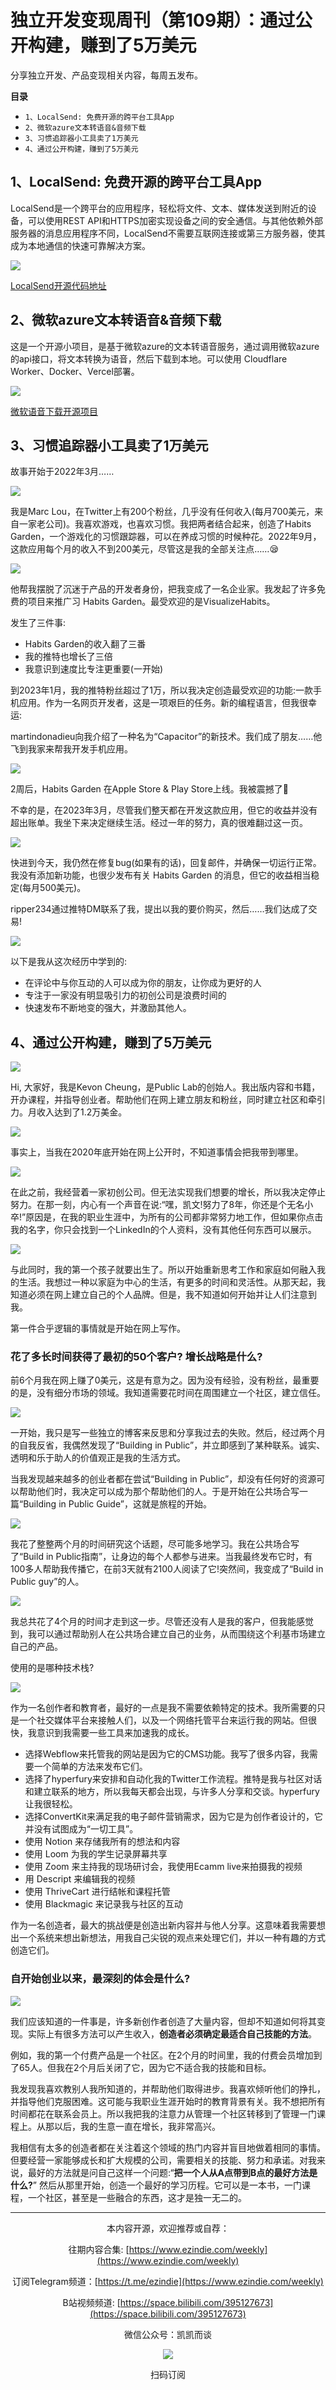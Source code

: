 # 独立开发变现周刊（第109期）：通过公开构建，赚到了5万美元

分享独立开发、产品变现相关内容，每周五发布。

**目录**
- `1、LocalSend: 免费开源的跨平台工具App`
- `2、微软azure文本转语音&音频下载`
- `3、习惯追踪器小工具卖了1万美元`
- `4、通过公开构建，赚到了5万美元`

## 1、LocalSend: 免费开源的跨平台工具App

LocalSend是一个跨平台的应用程序，轻松将文件、文本、媒体发送到附近的设备，可以使用REST API和HTTPS加密实现设备之间的安全通信。与其他依赖外部服务器的消息应用程序不同，LocalSend不需要互联网连接或第三方服务器，使其成为本地通信的快速可靠解决方案。

![](https://qiniu.gafata.com/ezindie/20231026222343282.png?imageslim)

[LocalSend开源代码地址](https://github.com/localsend/localsend)

## 2、微软azure文本转语音&音频下载

这是一个开源小项目，是基于微软azure的文本转语音服务，通过调用微软azure的api接口，将文本转换为语音，然后下载到本地。可以使用 Cloudflare Worker、Docker、Vercel部署。

![](https://qiniu.gafata.com/ezindie/20231026222342464.png?imageslim)

[微软语音下载开源项目](https://github.com/x-dr/tts)

## 3、习惯追踪器小工具卖了1万美元

故事开始于2022年3月……

![](https://qiniu.gafata.com/ezindie/2023102622234133.png?imageslim)

我是Marc Lou，在Twitter上有200个粉丝，几乎没有任何收入(每月700美元，来自一家老公司)。我喜欢游戏，也喜欢习惯。我把两者结合起来，创造了Habits Garden，一个游戏化的习惯跟踪器，可以在养成习惯的时候种花。2022年9月，这款应用每个月的收入不到200美元，尽管这是我的全部关注点……😪

![](https://qiniu.gafata.com/ezindie/20231026222342930.png?imageslim)

他帮我摆脱了沉迷于产品的开发者身份，把我变成了一名企业家。我发起了许多免费的项目来推广习 Habits Garden。最受欢迎的是VisualizeHabits。

发生了三件事:

- Habits Garden的收入翻了三番
- 我的推特也增长了三倍
- 我意识到速度比专注更重要(一开始)

到2023年1月，我的推特粉丝超过了1万，所以我决定创造最受欢迎的功能:一款手机应用。作为一名网页开发者，这是一项艰巨的任务。新的编程语言，但我很幸运:

martindonadieu向我介绍了一种名为“Capacitor”的新技术。我们成了朋友……他飞到我家来帮我开发手机应用。

![](https://qiniu.gafata.com/ezindie/2023102622234333.png?imageslim)

2周后，Habits Garden 在Apple Store & Play Store上线。我被震撼了🤯

不幸的是，在2023年3月，尽管我们整天都在开发这款应用，但它的收益并没有超出账单。我坐下来决定继续生活。经过一年的努力，真的很难翻过这一页。

![](https://qiniu.gafata.com/ezindie/2023102622234175.png?imageslim)

快进到今天，我仍然在修复bug(如果有的话)，回复邮件，并确保一切运行正常。我没有添加新功能，也很少发布有关 Habits Garden 的消息，但它的收益相当稳定(每月500美元)。

ripper234通过推特DM联系了我，提出以我的要价购买，然后……我们达成了交易!

![](https://qiniu.gafata.com/ezindie/2023102622243045.png?imageslim)

以下是我从这次经历中学到的:

- 在评论中与你互动的人可以成为你的朋友，让你成为更好的人
- 专注于一家没有明显吸引力的初创公司是浪费时间的
- 快速发布不断地变的强大，并激励其他人。

## 4、通过公开构建，赚到了5万美元

![](https://qiniu.gafata.com/ezindie/20231026222430637.png?imageslim)

Hi, 大家好，我是Kevon Cheung，是Public Lab的创始人。我出版内容和书籍，开办课程，并指导创业者。帮助他们在网上建立朋友和粉丝，同时建立社区和牵引力。月收入达到了1.2万美金。

![](https://qiniu.gafata.com/ezindie/20231026222430553.png?imageslim)

事实上，当我在2020年底开始在网上公开时，不知道事情会把我带到哪里。

![](https://qiniu.gafata.com/ezindie/20231026222430447.png?imageslim)

在此之前，我经营着一家初创公司。但无法实现我们想要的增长，所以我决定停止努力。在那一刻，内心有一个声音在说:“嘿，凯文!努力了8年，你还是个无名小卒!”原因是，在我的职业生涯中，为所有的公司都非常努力地工作，但如果你点击我的名字，你只会找到一个LinkedIn的个人资料，没有其他任何东西可以展示。

![](https://qiniu.gafata.com/ezindie/20231026222430928.png?imageslim)

与此同时，我的第一个孩子就要出生了。所以开始重新思考工作和家庭如何融入我的生活。我想过一种以家庭为中心的生活，有更多的时间和灵活性。从那天起，我知道必须在网上建立自己的个人品牌。但是，我不知道如何开始并让人们注意到我。

第一件合乎逻辑的事情就是开始在网上写作。

### 花了多长时间获得了最初的50个客户? 增长战略是什么?

前6个月我在网上赚了0美元，这是有意为之。因为没有经验，没有粉丝，最重要的是，没有细分市场的领域。我知道需要花时间在周围建立一个社区，建立信任。

![](https://qiniu.gafata.com/ezindie/20231026222439315.png?imageslim)

一开始，我只是写一些独立的博客来反思和分享我过去的失败。然后，经过两个月的自我反省，我偶然发现了“Building in Public”，并立即感到了某种联系。诚实、透明和乐于助人的价值观正是我的生活方式。

当我发现越来越多的创业者都在尝试“Building in Public”，却没有任何好的资源可以帮助他们时，我决定可以成为那个帮助他们的人。于是开始在公共场合写一篇“Building in Public Guide”，这就是旅程的开始。

![](https://qiniu.gafata.com/ezindie/20231026222438493.png?imageslim)

我花了整整两个月的时间研究这个话题，尽可能多地学习。我在公共场合写了“Build in Public指南”，让身边的每个人都参与进来。当我最终发布它时，有100多人帮助我传播它，在前3天就有2100人阅读了它!突然间，我变成了“Build in Public guy”的人。

![](https://qiniu.gafata.com/ezindie/20231026222438939.png?imageslim)

我总共花了4个月的时间才走到这一步。尽管还没有人是我的客户，但我能感觉到，我可以通过帮助别人在公共场合建立自己的业务，从而围绕这个利基市场建立自己的产品。

使用的是哪种技术栈?

![](https://qiniu.gafata.com/ezindie/20231026222438944.png?imageslim)

作为一名创作者和教育者，最好的一点是我不需要依赖特定的技术。我所需要的只是一个社交媒体平台来接触人们，以及一个网络托管平台来运行我的网站。但很快，我意识到我需要一些工具来加速我的成长。

- 选择Webflow来托管我的网站是因为它的CMS功能。我写了很多内容，我需要一个简单的方法来发布它们。
- 选择了hyperfury来安排和自动化我的Twitter工作流程。推特是我与社区对话和建立联系的地方，所以我每天都会出现，与许多人分享和交谈。hyperfury让我很轻松。
- 选择ConvertKit来满足我的电子邮件营销需求，因为它是为创作者设计的，它并没有试图成为“一切工具”。
- 使用 Notion 来存储我所有的想法和内容
- 使用 Loom 为我的学生记录屏幕共享
- 使用 Zoom 来主持我的现场研讨会，我使用Ecamm live来拍摄我的视频
- 用 Descript 来编辑我的视频
- 使用 ThriveCart 进行结帐和课程托管
- 使用 Blackmagic 来记录我与社区的互动

作为一名创造者，最大的挑战便是创造出新内容并与他人分享。这意味着我需要想出一个系统来想出新想法，用我自己尖锐的观点来处理它们，并以一种有趣的方式创造它们。

### 自开始创业以来，最深刻的体会是什么?

![](https://qiniu.gafata.com/ezindie/20231026222438606.png?imageslim)

我们应该知道的一件事是，许多新创作者创造了大量内容，但却不知道如何将其变现。实际上有很多方法可以产生收入，**创造者必须确定最适合自己技能的方法**。

例如，我的第一个付费产品是一个社区。在2个月的时间里，我的付费会员增加到了65人。但我在2个月后关闭了它，因为它不适合我的技能和目标。

我发现我喜欢教别人我所知道的，并帮助他们取得进步。我喜欢倾听他们的挣扎，并指导他们克服困难。这可能与我职业生涯开始时的教育背景有关。我不想把所有时间都花在联系会员上。所以我把我的注意力从管理一个社区转移到了管理一门课程上。从那以后，我的生意一直在增长，我非常高兴。

我相信有太多的创造者都在关注着这个领域的热门内容并盲目地做着相同的事情。但要经营一家能够成长和扩大规模的公司，需要相关的技能、努力和承诺。对我来说，最好的方法就是问自己这样一个问题:“**把一个人从A点带到B点的最好方法是什么?**” 然后从那里开始，创造一个最好的学习历程。它可以是一本书，一门课程，一个社区，甚至是一些融合的东西，这才是独一无二的。

---
<center>
本内容开源，欢迎推荐或自荐：

往期内容合集: [https://www.ezindie.com/weekly](https://www.ezindie.com/weekly)

订阅Telegram频道：[https://t.me/ezindie](https://www.ezindie.com/weekly)

B站视频频道: [https://space.bilibili.com/395127673](https://space.bilibili.com/395127673)

微信公众号：凯凯而谈

![](http://qiniu.gafata.com/2019-03-17-web-bear.jpg?imageView2/2/w/200)

扫码订阅
</center>